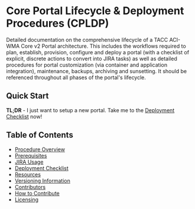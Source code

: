 # Core Portal Lifecycle & Deployment Procedures (CPLDP)

Detailed documentation on the comprehensive lifecycle of a TACC ACI-WMA Core v2 Portal architecture. This includes the workflows required to plan, establish, provision, configure and deploy a portal (with a checklist of explicit, discrete actions to convert into JIRA tasks) as well as detailed procedures for portal customization (via container and application integration), maintenance, backups, archiving and sunsetting. It should be referenced throughout all phases of the portal's lifecycle.

## Quick Start

**TL;DR** - I just want to setup a new portal. Take me to the [Deployment Checklist](pages/checklist.md) now!

## Table of Contents

- [Procedure Overview](pages/overview.md)
- [Prerequisites](pages/prerequisites.md)
- [JIRA Usage](pages/jira-usage.md)
- [Deployment Checklist](pages/checklist.md)
- [Resources](pages/resources.md)
- [Versioning Information](pages/versioning-information.md)
- [Contributors](pages/contributors.md)
- [How to Contribute](pages/how-to-contribute.md)
- [Licensing](pages/licensing.md)
